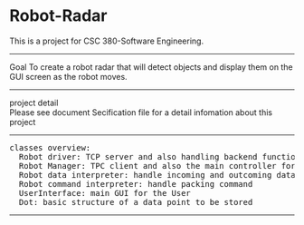 # Robot-Radar
This is a project for CSC 380-Software Engineering.
<hr>
Goal
To create a robot radar that will detect objects and display them on the GUI screen as the robot moves.
<hr>
project detail<br>
Please see document Secification file for a detail infomation about this project
<hr>
<pre>
classes overview:
  Robot driver: TCP server and also handling backend function for the server side
  Robot Manager: TPC client and also the main controller for the cilent side (main method)
  Robot data interpreter: handle incoming and outcoming data
  Robot command interpreter: handle packing command
  UserInterface: main GUI for the User
  Dot: basic structure of a data point to be stored 
</pre>
<hr>
